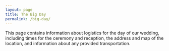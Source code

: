 ```yaml
---
layout: page
title: The Big Day
permalink: /big-day/
---
```


This page contains information about logistics for the day of our wedding, including times for the ceremony and reception, the address and map of the location, and information about any provided transportation.
